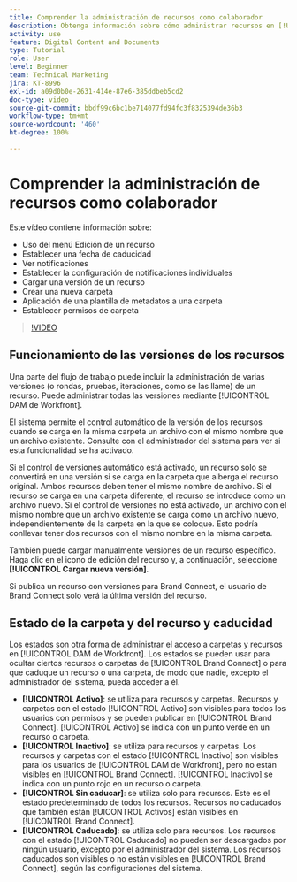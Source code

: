 ```yaml
---
title: Comprender la administración de recursos como colaborador
description: Obtenga información sobre cómo administrar recursos en [!UICONTROL DAM de Workfront] para mejorar el flujo de trabajo.
activity: use
feature: Digital Content and Documents
type: Tutorial
role: User
level: Beginner
team: Technical Marketing
jira: KT-8996
exl-id: a09d0b0e-2631-414e-87e6-385ddbeb5cd2
doc-type: video
source-git-commit: bbdf99c6bc1be714077fd94fc3f8325394de36b3
workflow-type: tm+mt
source-wordcount: '460'
ht-degree: 100%

---
```


# Comprender la administración de recursos como colaborador

Este vídeo contiene información sobre:

* Uso del menú Edición de un recurso
* Establecer una fecha de caducidad
* Ver notificaciones
* Establecer la configuración de notificaciones individuales
* Cargar una versión de un recurso
* Crear una nueva carpeta
* Aplicación de una plantilla de metadatos a una carpeta
* Establecer permisos de carpeta

>[!VIDEO](https://video.tv.adobe.com/v/335256/?quality=12&learn=on&enablevpops=1)

## Funcionamiento de las versiones de los recursos

Una parte del flujo de trabajo puede incluir la administración de varias versiones (o rondas, pruebas, iteraciones, como se las llame) de un recurso. Puede administrar todas las versiones mediante [!UICONTROL DAM de Workfront].

El sistema permite el control automático de la versión de los recursos cuando se carga en la misma carpeta un archivo con el mismo nombre que un archivo existente. Consulte con el administrador del sistema para ver si esta funcionalidad se ha activado.

Si el control de versiones automático está activado, un recurso solo se convertirá en una versión si se carga en la carpeta que alberga el recurso original. Ambos recursos deben tener el mismo nombre de archivo. Si el recurso se carga en una carpeta diferente, el recurso se introduce como un archivo nuevo.
Si el control de versiones no está activado, un archivo con el mismo nombre que un archivo existente se carga como un archivo nuevo, independientemente de la carpeta en la que se coloque. Esto podría conllevar tener dos recursos con el mismo nombre en la misma carpeta.

También puede cargar manualmente versiones de un recurso específico. Haga clic en el icono de edición del recurso y, a continuación, seleccione **[!UICONTROL Cargar nueva versión]**.

Si publica un recurso con versiones para Brand Connect, el usuario de Brand Connect solo verá la última versión del recurso.

## Estado de la carpeta y del recurso y caducidad

Los estados son otra forma de administrar el acceso a carpetas y recursos en [!UICONTROL DAM de Workfront]. Los estados se pueden usar para ocultar ciertos recursos o carpetas de [!UICONTROL Brand Connect] o para que caduque un recurso o una carpeta, de modo que nadie, excepto el administrador del sistema, pueda acceder a él.

* **[!UICONTROL Activo]**: se utiliza para recursos y carpetas. Recursos y carpetas con el estado [!UICONTROL Activo] son visibles para todos los usuarios con permisos y se pueden publicar en [!UICONTROL Brand Connect]. [!UICONTROL Activo] se indica con un punto verde en un recurso o carpeta.
* **[!UICONTROL Inactivo]**: se utiliza para recursos y carpetas. Los recursos y carpetas con el estado [!UICONTROL Inactivo] son visibles para los usuarios de [!UICONTROL DAM de Workfront], pero no están visibles en [!UICONTROL Brand Connect]. [!UICONTROL Inactivo] se indica con un punto rojo en un recurso o carpeta.
* **[!UICONTROL Sin caducar]**: se utiliza solo para recursos. Este es el estado predeterminado de todos los recursos. Recursos no caducados que también están [!UICONTROL Activos] están visibles en [!UICONTROL Brand Connect].
* **[!UICONTROL Caducado]**: se utiliza solo para recursos. Los recursos con el estado [!UICONTROL Caducado] no pueden ser descargados por ningún usuario, excepto por el administrador del sistema. Los recursos caducados son visibles o no están visibles en [!UICONTROL Brand Connect], según las configuraciones del sistema.
